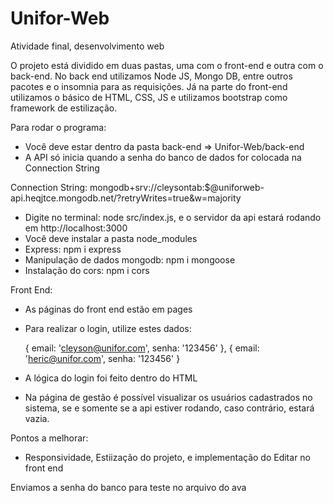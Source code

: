 # Unifor-Web
Atividade final, desenvolvimento web

O projeto está dividido em duas pastas, uma com o front-end e outra com o back-end. No back end utilizamos Node JS, Mongo DB, entre outros pacotes e o insomnia para as requisições. Já na parte do front-end utilizamos o básico de HTML, CSS, JS e utilizamos bootstrap como framework de estilização.

Para rodar o programa: 
- Você deve estar dentro da pasta back-end => Unifor-Web/back-end
- A API só inicia quando a senha do banco de dados for colocada na Connection String
  
Connection String: mongodb+srv://cleysontab:$<password>@uniforweb-api.heqjtce.mongodb.net/?retryWrites=true&w=majority

- Digite no terminal: node src/index.js, e o servidor da api estará rodando em http://localhost:3000
- Você deve instalar a pasta node_modules
- Express: npm i express
- Manipulação de dados mongodb: npm i mongoose
- Instalação do cors: npm i cors

Front End:
- As páginas do front end estão em pages
- Para realizar o login, utilize estes dados:
    
    {
        email: 'cleyson@unifor.com',
        senha: '123456'
    },
    {
        email: 'heric@unifor.com',
        senha: '123456'
    }

- A lógica do login foi feito dentro do HTML
- Na página de gestão é possível visualizar os usuários cadastrados no sistema, se e somente se a api estiver rodando, caso contrário, estará vazia.

Pontos a melhorar:
- Responsividade, Estiização do projeto, e implementação do Editar no front end

Enviamos a senha do banco para teste no arquivo do ava
